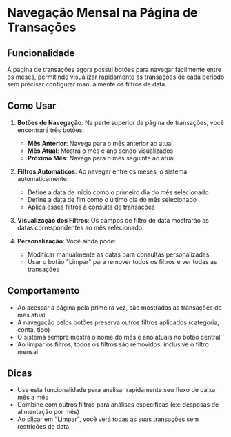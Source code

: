 # Navegação Mensal na Página de Transações

## Funcionalidade

A página de transações agora possui botões para navegar facilmente entre os meses, permitindo visualizar rapidamente as transações de cada período sem precisar configurar manualmente os filtros de data.

## Como Usar

1. **Botões de Navegação**: Na parte superior da página de transações, você encontrará três botões:
   - **Mês Anterior**: Navega para o mês anterior ao atual
   - **Mês Atual**: Mostra o mês e ano sendo visualizados
   - **Próximo Mês**: Navega para o mês seguinte ao atual

2. **Filtros Automáticos**: Ao navegar entre os meses, o sistema automaticamente:
   - Define a data de início como o primeiro dia do mês selecionado
   - Define a data de fim como o último dia do mês selecionado
   - Aplica esses filtros à consulta de transações

3. **Visualização dos Filtros**: Os campos de filtro de data mostrarão as datas correspondentes ao mês selecionado.

4. **Personalização**: Você ainda pode:
   - Modificar manualmente as datas para consultas personalizadas
   - Usar o botão "Limpar" para remover todos os filtros e ver todas as transações

## Comportamento

- Ao acessar a página pela primeira vez, são mostradas as transações do mês atual
- A navegação pelos botões preserva outros filtros aplicados (categoria, conta, tipo)
- O sistema sempre mostra o nome do mês e ano atuais no botão central
- Ao limpar os filtros, todos os filtros são removidos, inclusive o filtro mensal

## Dicas

- Use esta funcionalidade para analisar rapidamente seu fluxo de caixa mês a mês
- Combine com outros filtros para análises específicas (ex: despesas de alimentação por mês)
- Ao clicar em "Limpar", você verá todas as suas transações sem restrições de data

